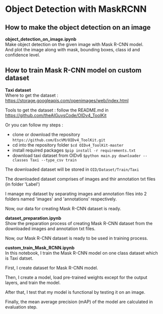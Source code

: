 # Object Detection with MaskRCNN

## How to make the object detection on an image
**object_detection_on_image.ipynb**  
Make object detection on the given image with Mask R-CNN model.  
And plot the image along with mask, bounding boxes, class id and confidence level.  

## How to train Mask R-CNN model on custom dataset
**Taxi dataset**  
Where to get the dataset : https://storage.googleapis.com/openimages/web/index.html  

Tools to get the dataset : follow the README.md in https://github.com/theAIGuysCode/OIDv4_ToolKit  

Or you can follow my steps :
- clone or download the repository `https://github.com/EscVM/OIDv4_ToolKit.git`
- cd into the repository folder `$cd OIDv4_ToolKit-master`  
- install required packages `$pip install -r requirements.txt`  
- download taxi dataset from OIDv6 `$python main.py downloader --classes Taxi --type_csv train`  

The downloaded dataset will be stored in `OID/Dataset/Train/Taxi`  

The downloaded dataset comprises of images and thir annotation txt files (in folder 'Label')  

I manage my dataset by separating images and annotation files into 2 folders named 'images' and 'annotations' respectively.  

Now, our data for creating Mask R-CNN dataset is ready.

**dataset_preparation.ipynb**  
Show the preparation process of creating Mask R-CNN dataset from the downloaded images and annotation txt files.  

Now, our Mask R-CNN dataset is ready to be used in training process.

**custom_train_Mask_RCNN.ipynb**  
In this notebook, I train the Mask R-CNN model on one class dataset which is Taxi datset.  

First, I create dataset for Mask R-CNN model.  

Then, I create a model, load pre-trained weights except for the output layers, and train the model.  

After that, I test that my model is functional by testing it on an image.  

Finally, the mean average precision (mAP) of the model are calculated in evaluation step.  
